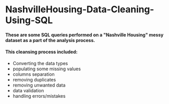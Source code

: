 # NashvilleHousing-Data-Cleaning-Using-SQL

#### These are some SQL queries performed on a "Nashville Housing" messy dataset as a part of the analysis process.
#### This cleansing process included:
* Converting the data types
* populating some missing values
* columns separation
* removing duplicates
* removing unwanted data
* data validation
* handling errors/mistakes

